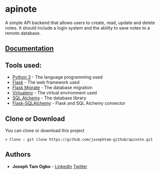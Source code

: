 # apinote
A simple API backend that allows users to create,
read, update and delete notes. It should include a login system and the ability to
save notes to a remote database.

## [Documentation](https://apinote.onrender.com/help)

## Tools used:
* [Python 3](https://www.python.org/download/releases/3.0/) - The language programming used
* [Flask](http://flask.pocoo.org/) - The web framework used
* [Flask Migrate](https://pypi.org/project/Flask-Migrate/) - The database migration
* [Virtualenv](https://virtualenv.pypa.io/en/latest/) - The virtual environment used
* [SQL Alchemy](https://www.sqlalchemy.org/) - The database library
* [Flask-SQLAlchemy](http://flask-sqlalchemy.pocoo.org/2.3/) - Flask and SQL Alchemy connector

## Clone or Download

You can clone or download this project
```
> Clone : git clone https://github.com/josephtam-github/apinote.git
```

## Authors

* **Joseph Tam Ogbo** - [LinkedIn](https://www.linkedin.com/in/joseph-tam-b9700b1a6) [Twitter](https://www.twitter.com/Joseph_tam_)

